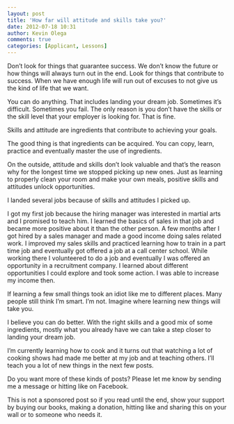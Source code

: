 ```yaml
---
layout: post
title: 'How far will attitude and skills take you?'
date: 2012-07-18 10:31
author: Kevin Olega
comments: true
categories: [Applicant, Lessons]
---
```

Don’t look for things that guarantee success. We don’t know the future or how things will always turn out in the end. Look for things that contribute to success. When we have enough life will run out of excuses to not give us the kind of life that we want.

You can do anything. That includes landing your dream job. Sometimes it’s difficult. Sometimes you fail. The only reason is you don’t have the skills or the skill level that your employer is looking for. That is fine.

Skills and attitude are ingredients that contribute to achieving your goals.

The good thing is that ingredients can be acquired. You can copy, learn, practice and eventually master the use of ingredients.

On the outside, attitude and skills don’t look valuable and that’s the reason why for the longest time we stopped picking up new ones. Just as learning to properly clean your room and make your own meals, positive skills and attitudes unlock opportunities.

I landed several jobs because of skills and attitudes I picked up.

I got my first job because the hiring manager was interested in martial arts and I promised to teach him. I learned the basics of sales in that job and became more positive about it than the other person. A few months after I got hired by a sales manager and made a good income doing sales related work. I improved my sales skills and practiced learning how to train in a part time job and eventually got offered a job at a call center school. While working there I volunteered to do a job and eventually I was offered an opportunity in a recruitment company. I learned about different opportunities I could explore and took some action. I was able to increase my income then.

If learning a few small things took an idiot like me to different places. Many people still think I’m smart. I’m not. Imagine where learning new things will take you.

I believe you can do better. With the right skills and a good mix of some ingredients, mostly what you already have we can take a step closer to landing your dream job.

I’m currently learning how to cook and it turns out that watching a lot of cooking shows had made me better at my job and at teaching others. I’ll teach you a lot of new things in the next few posts.

Do you want more of these kinds of posts? Please let me know by sending me a message or hitting like on Facebook. 

This is not a sponsored post so if you read until the end, show your support by buying our books, making a donation, hitting like and sharing this on your wall or to someone who needs it. 

